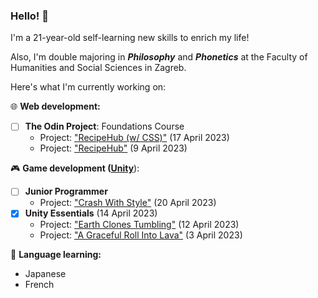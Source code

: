 ### Hello! 👋
I'm a 21-year-old self-learning new skills to enrich my life!

Also, I'm double majoring in ***Philosophy*** and ***Phonetics*** at the Faculty of Humanities and Social Sciences in Zagreb.

Here's what I'm currently working on:

:globe_with_meridians: **Web development:**
- [ ] **The Odin Project**: Foundations Course
    - Project: ["RecipeHub (w/ CSS)"](https://matthias-wolf.github.io/recipe-hub/) (17 April 2023)
    - Project: ["RecipeHub"](https://matthias-wolf.github.io/odin-recipes/) (9 April 2023)

:video_game: **Game development ([Unity](https://learn.unity.com/u/matthias_wolf/)**):
- [ ] **Junior Programmer**
    - Project: ["Crash With Style"](https://play.unity.com/mg/other/crash-w-style) (20 April 2023)
- [x] **Unity Essentials** (14 April 2023)
    - Project: ["Earth Clones Tumbling"](https://play.unity.com/mg/other/earth-clones-tumbling) (12 April 2023)
    - Project: ["A Graceful Roll Into Lava"](https://play.unity.com/mg/other/a-graceful-roll-into-lava) (3 April 2023)

:brain: **Language learning:**
- Japanese
- French
